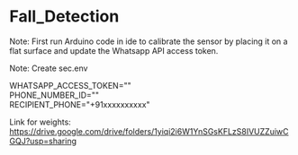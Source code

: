 # Fall_Detection

Note: First run Arduino code in ide to calibrate the sensor by placing it on a flat surface and update the Whatsapp API access token.

Note: Create sec.env

WHATSAPP_ACCESS_TOKEN=""  
PHONE_NUMBER_ID=""  
RECIPIENT_PHONE="+91xxxxxxxxxx"  

Link for weights: https://drive.google.com/drive/folders/1yiqi2i6W1YnSGsKFLzS8IVUZZuiwCGQJ?usp=sharing
